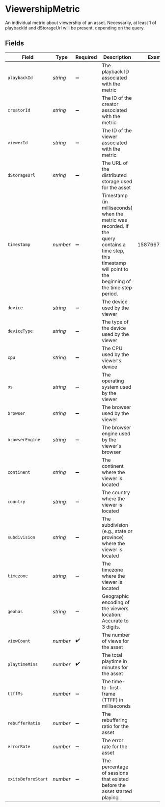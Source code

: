 # ViewershipMetric

An individual metric about viewership of an asset. Necessarily, at least
1 of playbackId and dStorageUrl will be present, depending on the query.



## Fields

| Field                                                                                                                                                             | Type                                                                                                                                                              | Required                                                                                                                                                          | Description                                                                                                                                                       | Example                                                                                                                                                           |
| ----------------------------------------------------------------------------------------------------------------------------------------------------------------- | ----------------------------------------------------------------------------------------------------------------------------------------------------------------- | ----------------------------------------------------------------------------------------------------------------------------------------------------------------- | ----------------------------------------------------------------------------------------------------------------------------------------------------------------- | ----------------------------------------------------------------------------------------------------------------------------------------------------------------- |
| `playbackId`                                                                                                                                                      | *string*                                                                                                                                                          | :heavy_minus_sign:                                                                                                                                                | The playback ID associated with the metric                                                                                                                        |                                                                                                                                                                   |
| `creatorId`                                                                                                                                                       | *string*                                                                                                                                                          | :heavy_minus_sign:                                                                                                                                                | The ID of the creator associated with the metric                                                                                                                  |                                                                                                                                                                   |
| `viewerId`                                                                                                                                                        | *string*                                                                                                                                                          | :heavy_minus_sign:                                                                                                                                                | The ID of the viewer associated with the metric                                                                                                                   |                                                                                                                                                                   |
| `dStorageUrl`                                                                                                                                                     | *string*                                                                                                                                                          | :heavy_minus_sign:                                                                                                                                                | The URL of the distributed storage used for the asset                                                                                                             |                                                                                                                                                                   |
| `timestamp`                                                                                                                                                       | *number*                                                                                                                                                          | :heavy_minus_sign:                                                                                                                                                | Timestamp (in milliseconds) when the metric was recorded. If the<br/>query contains a time step, this timestamp will point to the<br/>beginning of the time step period.<br/> | 1587667174725                                                                                                                                                     |
| `device`                                                                                                                                                          | *string*                                                                                                                                                          | :heavy_minus_sign:                                                                                                                                                | The device used by the viewer                                                                                                                                     |                                                                                                                                                                   |
| `deviceType`                                                                                                                                                      | *string*                                                                                                                                                          | :heavy_minus_sign:                                                                                                                                                | The type of the device used by the viewer                                                                                                                         |                                                                                                                                                                   |
| `cpu`                                                                                                                                                             | *string*                                                                                                                                                          | :heavy_minus_sign:                                                                                                                                                | The CPU used by the viewer's device                                                                                                                               |                                                                                                                                                                   |
| `os`                                                                                                                                                              | *string*                                                                                                                                                          | :heavy_minus_sign:                                                                                                                                                | The operating system used by the viewer                                                                                                                           |                                                                                                                                                                   |
| `browser`                                                                                                                                                         | *string*                                                                                                                                                          | :heavy_minus_sign:                                                                                                                                                | The browser used by the viewer                                                                                                                                    |                                                                                                                                                                   |
| `browserEngine`                                                                                                                                                   | *string*                                                                                                                                                          | :heavy_minus_sign:                                                                                                                                                | The browser engine used by the viewer's browser                                                                                                                   |                                                                                                                                                                   |
| `continent`                                                                                                                                                       | *string*                                                                                                                                                          | :heavy_minus_sign:                                                                                                                                                | The continent where the viewer is located                                                                                                                         |                                                                                                                                                                   |
| `country`                                                                                                                                                         | *string*                                                                                                                                                          | :heavy_minus_sign:                                                                                                                                                | The country where the viewer is located                                                                                                                           |                                                                                                                                                                   |
| `subdivision`                                                                                                                                                     | *string*                                                                                                                                                          | :heavy_minus_sign:                                                                                                                                                | The subdivision (e.g., state or province) where the viewer is<br/>located<br/>                                                                                    |                                                                                                                                                                   |
| `timezone`                                                                                                                                                        | *string*                                                                                                                                                          | :heavy_minus_sign:                                                                                                                                                | The timezone where the viewer is located                                                                                                                          |                                                                                                                                                                   |
| `geohas`                                                                                                                                                          | *string*                                                                                                                                                          | :heavy_minus_sign:                                                                                                                                                | Geographic encoding of the viewers location. Accurate to 3 digits.                                                                                                |                                                                                                                                                                   |
| `viewCount`                                                                                                                                                       | *number*                                                                                                                                                          | :heavy_check_mark:                                                                                                                                                | The number of views for the asset                                                                                                                                 |                                                                                                                                                                   |
| `playtimeMins`                                                                                                                                                    | *number*                                                                                                                                                          | :heavy_check_mark:                                                                                                                                                | The total playtime in minutes for the asset                                                                                                                       |                                                                                                                                                                   |
| `ttffMs`                                                                                                                                                          | *number*                                                                                                                                                          | :heavy_minus_sign:                                                                                                                                                | The time-to-first-frame (TTFF) in milliseconds                                                                                                                    |                                                                                                                                                                   |
| `rebufferRatio`                                                                                                                                                   | *number*                                                                                                                                                          | :heavy_minus_sign:                                                                                                                                                | The rebuffering ratio for the asset                                                                                                                               |                                                                                                                                                                   |
| `errorRate`                                                                                                                                                       | *number*                                                                                                                                                          | :heavy_minus_sign:                                                                                                                                                | The error rate for the asset                                                                                                                                      |                                                                                                                                                                   |
| `exitsBeforeStart`                                                                                                                                                | *number*                                                                                                                                                          | :heavy_minus_sign:                                                                                                                                                | The percentage of sessions that existed before the asset started<br/>playing<br/>                                                                                 |                                                                                                                                                                   |